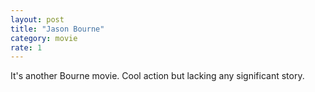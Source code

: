 ```yaml
---
layout: post
title: "Jason Bourne"
category: movie
rate: 1
---
```


It's another Bourne movie. Cool action but lacking any significant story.
